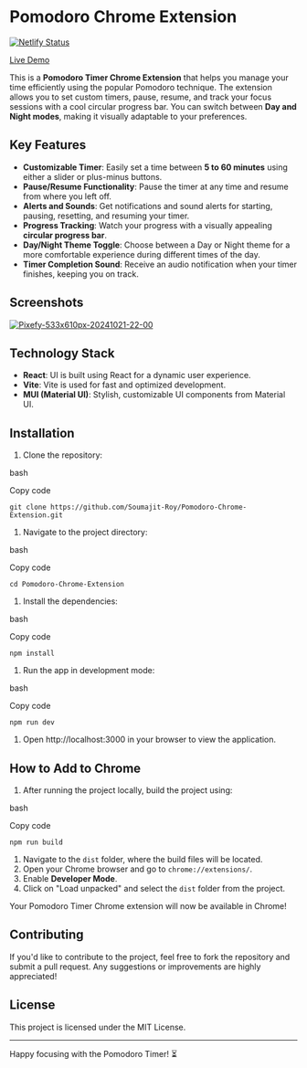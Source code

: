 Pomodoro Chrome Extension
=========================
[![Netlify Status](https://api.netlify.com/api/v1/badges/4bbe69f5-065c-4558-82de-cb5986eec233/deploy-status)](https://app.netlify.com/sites/pomodoro-tool/deploys)

[Live Demo](https://pomodoro-tool.netlify.app/)

This is a **Pomodoro Timer Chrome Extension** that helps you manage your time efficiently using the popular Pomodoro technique. The extension allows you to set custom timers, pause, resume, and track your focus sessions with a cool circular progress bar. You can switch between **Day and Night modes**, making it visually adaptable to your preferences.



Key Features
------------

-   **Customizable Timer**: Easily set a time between **5 to 60 minutes** using either a slider or plus-minus buttons.
-   **Pause/Resume Functionality**: Pause the timer at any time and resume from where you left off.
-   **Alerts and Sounds**: Get notifications and sound alerts for starting, pausing, resetting, and resuming your timer.
-   **Progress Tracking**: Watch your progress with a visually appealing **circular progress bar**.
-   **Day/Night Theme Toggle**: Choose between a Day or Night theme for a more comfortable experience during different times of the day.
-   **Timer Completion Sound**: Receive an audio notification when your timer finishes, keeping you on track.

Screenshots
-----------
<a href="https://ibb.co/wSdKVyn"><img src="https://i.ibb.co/F5hB26Q/Pixefy-533x610px-20241021-22-00.png" alt="Pixefy-533x610px-20241021-22-00" border="0"></a>

Technology Stack
----------------

-   **React**: UI is built using React for a dynamic user experience.
-   **Vite**: Vite is used for fast and optimized development.
-   **MUI (Material UI)**: Stylish, customizable UI components from Material UI.

Installation
------------

1.  Clone the repository:

bash

Copy code

`git clone https://github.com/Soumajit-Roy/Pomodoro-Chrome-Extension.git`

1.  Navigate to the project directory:

bash

Copy code

`cd Pomodoro-Chrome-Extension`

1.  Install the dependencies:

bash

Copy code

`npm install`

1.  Run the app in development mode:

bash

Copy code

`npm run dev`

1.  Open http://localhost:3000 in your browser to view the application.

How to Add to Chrome
--------------------

1.  After running the project locally, build the project using:

bash

Copy code

`npm run build`

1.  Navigate to the `dist` folder, where the build files will be located.
2.  Open your Chrome browser and go to `chrome://extensions/`.
3.  Enable **Developer Mode**.
4.  Click on "Load unpacked" and select the `dist` folder from the project.

Your Pomodoro Timer Chrome extension will now be available in Chrome!

Contributing
------------

If you'd like to contribute to the project, feel free to fork the repository and submit a pull request. Any suggestions or improvements are highly appreciated!

License
-------

This project is licensed under the MIT License.

* * * * *

Happy focusing with the Pomodoro Timer! ⏳